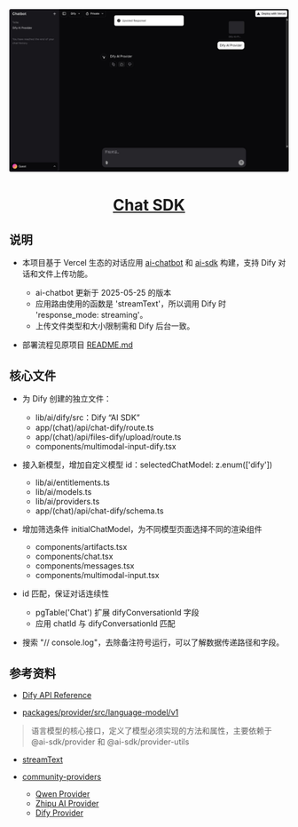 <a href="https://www.aibangxuanxing.com/">
  <img alt="Next.js 14 and App Router-ready AI chatbot." src="public/images/dify-ai-provider.jpg">
  <h1 align="center">Chat SDK</h1>
</a>

## 说明

- 本项目基于 Vercel 生态的对话应用 [ai-chatbot](https://github.com/vercel/ai-chatbot) 和 [ai-sdk](https://github.com/vercel/ai) 构建，支持 Dify 对话和文件上传功能。
  * ai-chatbot 更新于 2025-05-25 的版本
  * 应用路由使用的函数是 'streamText'，所以调用 Dify 时 'response_mode: streaming'。
  * 上传文件类型和大小限制需和 Dify 后台一致。

- 部署流程见原项目 [README.md](https://github.com/iChuck-W/ai-chatbot-dify-provider/blob/main/README_EN.md)

## 核心文件

- 为 Dify 创建的独立文件：
  * lib/ai/dify/src：Dify “AI SDK”
  * app/(chat)/api/chat-dify/route.ts
  * app/(chat)/api/files-dify/upload/route.ts
  * components/multimodal-input-dify.tsx

- 接入新模型，增加自定义模型 id：selectedChatModel: z.enum(['dify'])
  * lib/ai/entitlements.ts
  * lib/ai/models.ts
  * lib/ai/providers.ts
  * app/(chat)/api/chat-dify/schema.ts

- 增加筛选条件 initialChatModel，为不同模型页面选择不同的渲染组件
  * components/artifacts.tsx
  * components/chat.tsx
  * components/messages.tsx
  * components/multimodal-input.tsx

- id 匹配，保证对话连续性
  * pgTable('Chat') 扩展 difyConversationId 字段
  * 应用 chatId 与 difyConversationId 匹配

- 搜索 "// console.log"，去除备注符号运行，可以了解数据传递路径和字段。

## 参考资料

- [Dify API Reference](https://docs.dify.ai/api-reference/)

- [packages/provider/src/language-model/v1](https://github.com/vercel/ai/tree/main/packages/provider/src/language-model/v1)
> 语言模型的核心接口，定义了模型必须实现的方法和属性，主要依赖于 @ai-sdk/provider 和 @ai-sdk/provider-utils

- [streamText](https://ai-sdk.dev/docs/reference/ai-sdk-core/stream-text)

- [community-providers](https://ai-sdk.dev/providers/community-providers)
  - [Qwen Provider](https://ai-sdk.dev/providers/community-providers/qwen)
  - [Zhipu AI Provider](https://ai-sdk.dev/providers/community-providers/zhipu)
  - [Dify Provider](https://ai-sdk.dev/providers/community-providers/dify)
